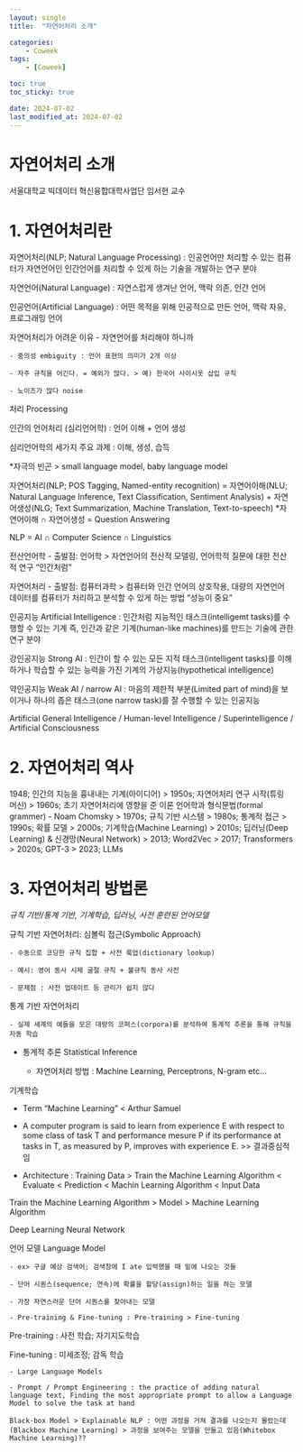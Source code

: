 ```yaml
---
layout: single
title:  "자연어처리 소개"

categories:
    - Coweek
tags:
    - [Coweek]

toc: true
toc_sticky: true

date: 2024-07-02
last_modified_at: 2024-07-02
---
```


# 자연어처리 소개

서울대학교 빅데이터 혁신융합대학사업단
임서현 교수


# 1. 자연어처리란

자연어처리(NLP; Natural Language Processing) : 인공언어만 처리할 수 있는 컴퓨터가 자연언어인 인간언어를 처리할 수 있게 하는 기술을 개발하는 연구 분야

자연언어(Natural Language) : 자연스럽게 생겨난 언어, 맥락 의존, 인간 언어

인공언어(Artificial Language) : 어떤 목적을 위해 인공적으로 만든 언어, 맥락 자유, 프로그래밍 언어

자연어처리가 어려운 이유 - 자연언어를 처리해야 하니까

    - 중의성 embiguity : 언어 표현의 의미가 2개 이상

    - 자주 규칙을 어긴다. = 예외가 많다. > 예) 한국어 사이시옷 삽입 규칙

    - 노이즈가 많다 noise

처리 Processing

인간의 언어처리 (심리언어학) : 언어 이해 + 언어 생성

심리언어학의 세가지 주요 과제 : 이해, 생성, 습득

*자극의 빈곤 > small language model, baby language model

자연어처리(NLP; POS Tagging, Named-entity recognition) = 자연어이해(NLU; Natural Language Inference, Text Classification, Sentiment Analysis) + 자연어생성(NLG; Text Summarization, Machine Translation, Text-to-speech) 		*자연어이해 ∩ 자연어생성 = Question Answering

NLP = AI ∩ Computer Science ∩ Linguistics

전산언어학 - 출발점: 언어학 > 자연언어의 전산적 모델링, 언어학적 질문에 대한 전산적 연구 “인간처럼”

자연어처리 - 출발점: 컴퓨터과학 > 컴퓨터와 인간 언어의 상호작용, 대량의 자연언어 데이터를 컴퓨터가 처리하고 분석할 수 있게 하는 방법 “성능이 중요”

인공지능 Artificial Intelligence : 인간처럼 지능적인 태스크(intelligemt tasks)를 수행할 수 있는 기계 즉, 인간과 같은 기계(human-like machines)를 만드는 기술에 관한 연구 분야

강인공지능 Strong AI : 인간이 할 수 있는 모든 지적 태스크(intelligent tasks)를 이해하거나 학습할 수 있는 능력을 가진 기계의 가상지능(hypothetical intelligence)

약인공지능 Weak AI / narrow AI : 마음의 제한적 부분(Limited part of mind)을 보이거나 하나의 좁은 태스크(one narrow task)를 잘 수행할 수 있는 인공지능

Artificial General Intelligence / Human-level Intelligence / Superintelligence / Artificial Consciousness


# 2. 자연어처리 역사

1948; 인간의 지능을 흉내내는 기계(아이디어) > 1950s; 자연어처리 연구 시작(튜링 머신) > 1960s; 초기 자연어처리에 영향을 준 이론 언어학과 형식문법(formal grammer) - Noam Chomsky > 1970s; 규칙 기반 시스템 > 1980s; 통계적 접근 > 1990s; 확률 모델 > 2000s; 기계학습(Machine Learning) > 2010s; 딥러닝(Deep Learning) & 신경망(Neural Network) > 2013; Word2Vec > 2017; Transformers > 2020s; GPT-3 > 2023; LLMs


# 3. 자연어처리 방법론
*규칙 기반/통계 기반, 기계학습, 딥러닝, 사전 훈련된 언어모델*

규칙 기반 자연어처리: 심볼릭 접근(Symbolic Approach)

    - 수동으로 코딩한 규칙 집합 + 사전 룩업(dictionary lookup)

    - 예시: 영어 동사 시제 굴절 규칙 + 불규칙 동사 사전

    - 문제점 : 사전 업데이트 등 관리가 쉽지 않다

통계 기반 자연어처리

    - 실제 세계의 예들을 모은 대량의 코퍼스(corpora)를 분석하여 통계적 추론을 통해 규칙을 자동 학습

- 통계적 추론 Statistical Inference

    - 자연어처리 방법 : Machine Learning, Perceptrons, N-gram etc...

기계학습

- Term “Machine Learning” < Arthur Samuel

- A computer program is said to learn from experience E with respect to some class of task T and performance mesure P if its performance at tasks in T, as measured by P, improves with experience E. >> 결과중심적임

- Architecture : Training Data > Train the Machine Learning Algorithm < Evaluate < Prediction < Machin Learning Algorithm < Input Data

Train the Machine Learning Algorithm > Model > Machine Learning Algorithm

Deep Learning Neural Network

언어 모델 Language Model

    - ex> 구글 예상 검색어; 검색창에 I ate 입력했을 때 밑에 나오는 것들

    - 단어 시퀀스(sequence; 연속)에 확률을 할당(assign)하는 일을 하는 모델

    - 가장 자연스러운 단어 시퀀스를 찾아내는 모델

    - Pre-training & Fine-tuning : Pre-training > Fine-tuning

Pre-training : 사전 학습; 자기지도학습

Fine-tuning : 미세조정; 감독 학습

    - Large Language Models

    - Prompt / Prompt Engineering : the practice of adding natural language text, Finding the most appropriate prompt to allow a Language Model to solve the task at hand
    
    Black-box Model > Explainable NLP : 어떤 과정을 거쳐 결과를 나오는지 몰랐는데(Blackbox Machine Learning) > 과정을 보여주는 모델을 만들고 있음(Whitebox Machine Learning)??

